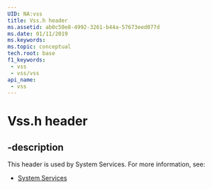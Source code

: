 ```yaml
---
UID: NA:vss
title: Vss.h header
ms.assetid: ab0c50e8-4992-3261-b44a-57673eed077d
ms.date: 01/11/2019
ms.keywords: 
ms.topic: conceptual
tech.root: base
f1_keywords:
 - vss
 - vss/vss
api_name:
 - vss
---
```


# Vss.h header


## -description

This header is used by System Services. For more information, see:

- [System Services](../_base/index.md)

